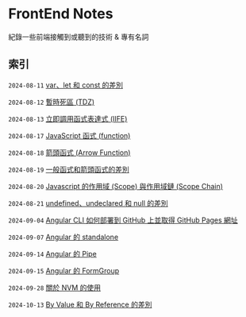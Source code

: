 # FrontEnd Notes

紀錄一些前端接觸到或聽到的技術 & 專有名詞

## 索引

`2024-08-11` [var、let 和 const 的差別](https://github.com/Charmying/Notes-FrontEnd/issues/1)

`2024-08-12` [暫時死區 (TDZ)](https://github.com/Charmying/Notes-FrontEnd/issues/2)

`2024-08-13` [立即調用函式表達式 (IIFE)](https://github.com/Charmying/Notes-FrontEnd/issues/3)

`2024-08-17` [JavaScript 函式 (function)](https://github.com/Charmying/Notes-FrontEnd/issues/4)

`2024-08-18` [箭頭函式 (Arrow Function)](https://github.com/Charmying/Notes-FrontEnd/issues/5)

`2024-08-19` [一般函式和箭頭函式的差別](https://github.com/Charmying/Notes-FrontEnd/issues/6)

`2024-08-20` [Javascript 的作用域 (Scope) 與作用域鏈 (Scope Chain)](https://github.com/Charmying/Notes-FrontEnd/issues/7)

`2024-08-21` [undefined、undeclared 和 null 的差別](https://github.com/Charmying/Notes-FrontEnd/issues/8)

`2024-09-04` [Angular CLI 如何部署到 GitHub 上並取得 GitHub Pages 網址](https://github.com/Charmying/Notes-FrontEnd/issues/9)

`2024-09-07` [Angular 的 standalone](https://github.com/Charmying/Notes-FrontEnd/issues/10)

`2024-09-14` [Angular 的 Pipe](https://github.com/Charmying/Notes-FrontEnd/issues/11)

`2024-09-15` [Angular 的 FormGroup](https://github.com/Charmying/Notes-FrontEnd/issues/12)

`2024-09-28` [關於 NVM 的使用](https://github.com/Charmying/Notes-FrontEnd/issues/13)

`2024-10-13` [By Value 和 By Reference 的差別](https://github.com/Charmying/Notes-FrontEnd/issues/14)
